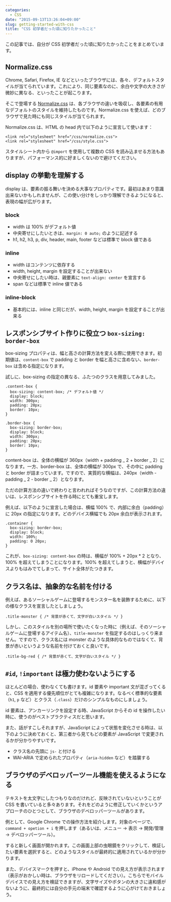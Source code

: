 ```yaml
---
categories:
  - CSS
date: "2015-09-13T13:26:04+09:00"
slug: getting-started-with-css
title: "CSS 初学者だった頃に知りたかったこと"
---
```


この記事では、自分が CSS 初学者だった頃に知りたかったことをまとめています。

## Normalize.css

Chrome, Safari, Firefox, IE などといったブラウザには、各々、デフォルトスタイルが当てられています。これにより、同じ要素なのに、余白や文字の大きさが微妙に異なる、といったことが起こります。

そこで登場する [Normalize.css](https://necolas.github.io/normalize.css/) は、各ブラウザの違いを吸収し、各要素の有用なデフォルトのスタイルを維持したものです。Normalize.css を使えば、どのブラウザで見た時にも同じスタイルが当てられます。

Normalize.css は、HTML の head 内で以下のように宣言して使います：

    <link rel="stylesheet" href="/css/normalize.css">
    <link rel="stylesheet" href="/css/style.css">

スタイルシート内から `@import` を使用して複数の CSS を読み込ませる方法もありますが、パフォーマンス的に好ましくないので避けてください。

## display の挙動を理解する

display は、要素の振る舞いを決める大事なプロパティです。最初はあまり意識出来ないかもしれませんが、この使い分けをしっかり理解できるようになると、表現の幅が広がります。

### block

- width は 100% がデフォルト値
- 中央寄せにしたいときは、`margin: 0 auto;` のように記述する
- h1, h2, h3, p, div, header, main, footer などは標準で block 値である

### inline

- width はコンテンツに依存する
- width, height, margin を設定することが出来ない
- 中央寄せにしたい時は、親要素に `text-align: center` を宣言する
- span などは標準で inline 値である

### inline-block

- 基本的には、inline と同じだが、width, height, margin を設定することが出来る

## レスポンシブサイト作りに役立つ `box-sizing: border-box`

box-sizing プロパティは、幅と高さの計算方法を変える際に使用できます。初期値は、`content-box` で padding と border を幅と高さに含めない、`border-box` は含める指定になります。

試しに、box-sizing の指定の異なる、ふたつのクラスを用意してみました。

    .content-box {
      box-sizing: content-box; /* デフォルト値 */
      display: block;
      width: 300px;
      padding: 20px;
      border: 10px;
    }

    .border-box {
      box-sizing: border-box;
      display: block;
      width: 300px;
      padding: 20px;
      border: 10px;
    }

content-box は、全体の横幅が 360px（width + padding _ 2 + border _ 2）になります。一方、border-box は、全体の横幅が 300px で、その中に padding と border が詰まっています。ですので、実質的な横幅は、240px（width - padding _ 2 - border _ 2）となります。

ただの計算方法の違いで終わりと言われればそうなのですが、この計算方法の違いは、レスポンシブサイトを作る時にとても重宝します。

例えば、以下のように宣言した場合は、横幅 100% で、内部に余白（padding）に 20px の指定になります。どのデバイス横幅でも 20px 余白が表示されます。

    .container {
      box-sizing: border-box;
      display: block;
      width: 100%;
      padding: 0 20px;
    }

これが、`box-sizing: content-box` の時は、横幅が 100% + 20px \* 2 となり、100% を超えてしまうことになります。100% を超えてしまうと、横幅がデバイスよりもはみでてしまって、サイト全体がたつきます。

## クラス名は、抽象的な名前を付ける

例えば、あるソーシャルゲームに登場するモンスター名を装飾するために、以下の様なクラスを宣言したとしましょう。

    .title-monster { /* 背景が赤くて、文字が白いスタイル */ }

しかし、このスタイルを別の場所で使いたくなった時に（例えば、そのソーシャルゲームに登場するアイテム名）、`title-monster` を指定するのはしっくり来ません。ですので、クラス名には monster のような具体的なものではなくて、背景が赤いというような名前を付けておくと良いです。

    .title-bg-red { /* 背景が赤くて、文字が白いスタイル */ }

## `#id`, `!important` は極力使わないようにする

ほとんどの場合、使わなくても書けます。id 要素や important 文が混ざってくると、CSS を適用する優先順位がとても複雑になります。なるべく標準的な要素（`h1`, `p` など）とクラス（`.class`）だけのシンプルなものにしましょう。

id 要素は、アンカーリンクを設定する時、JavaScript からその id を操作したい時に、使うのがベストプラクティスだと思います。

また、話がすこしそれますが、JavaScript によって状態を変化させる時は、以下のように決めておくと、第三者から見てもどの要素が JavaScript で変更されるかが分かりやすいです。

- クラス名の先頭に `js-` と付ける
- WAI-ARIA で定められたプロパティ（`aria-hidden` など）を踏襲する

## ブラウザのデベロッパーツール機能を使えるようになる

テキストを太文字にしたつもりなのだけれど、反映されていないということが CSS を書いていると多々あります。それをどのように修正していくかというアプローチのひとつとして、ブラウザのデベロッパーツールがあります。

例として、Google Chrome での操作方法を紹介します。対象のページで、`command + opetion + i` を押します（あるいは、メニュー -> 表示 -> 開発/管理 -> デベロッパーツール）。

すると新しく画面が開かれます。この画面上部の虫眼鏡をクリックして、検証したい要素を選択すると、どのようなスタイルが最終的に適用されているかが分かります。

また、デバイスマークを押すと、iPhone や Android での見え方が表示されます（表示がおかしい時は、ブラウザをリロードしてください）。こちらでモバイルデバイスでの見え方を検証できますが、文字サイズやボタンの大きさに違和感がないように、最終的には自分の手元の端末で確認するように心がけておきましょう。
